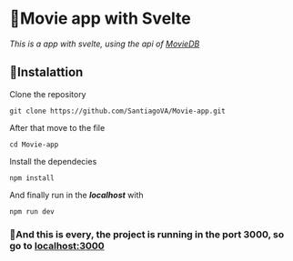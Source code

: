 # 🎥Movie app with Svelte 

_This is a app with svelte, using the api of [MovieDB](https://developers.themoviedb.org)_

## 🔧Instalattion 
Clone the repository
```
git clone https://github.com/SantiagoVA/Movie-app.git
```
After that move to the file
```
cd Movie-app
```

Install the dependecies
```
npm install
```

And finally run in the ***localhost*** with

```
npm run dev
```

### 🥳And this is every, the project is running in the port 3000, so go to [localhost:3000](http://localhost:3000)
